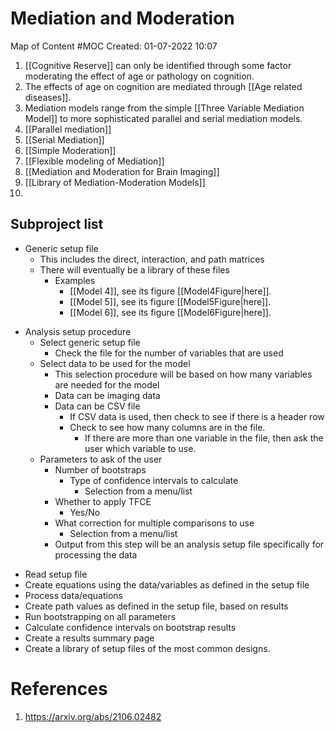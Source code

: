 # Mediation and Moderation
Map of Content #MOC
Created: 01-07-2022 10:07

1. [[Cognitive Reserve]] can only be identified through some factor moderating the effect of age or pathology on cognition.
2. The effects of age on cognition are mediated through [[Age related diseases]].
3. Mediation models range from the simple [[Three Variable Mediation Model]] to more sophisticated parallel and serial mediation models.
4. [[Parallel mediation]]
5. [[Serial Mediation]]
6. [[Simple Moderation]]
7. [[Flexible modeling of Mediation]]
8. [[Mediation and Moderation for Brain Imaging]]
9. [[Library of Mediation-Moderation Models]]
10. 


## Subproject list
- Generic setup file
	- This includes the direct, interaction, and path matrices
	- There will eventually be a library of these files
		- Examples
			- [[Model 4]], see its figure [[Model4Figure|here]].
			- [[Model 5]], see its figure [[Model5Figure|here]].
			- [[Model 6]], see its figure [[Model6Figure|here]].
* Analysis setup procedure
	* Select generic setup file
		* Check the file for the number of variables that are used
	* Select data to be used for the model
		* This selection procedure will be based on how many variables are needed for the model
		* Data can be  imaging data
		* Data can be CSV file
			* If CSV data is used, then check to see if there is a header row
			* Check to see how many columns are in the file.
				* If there are more than one variable in the file, then ask the user which variable to use.
	* Parameters to ask of the user
		* Number of bootstraps
			* Type of confidence intervals to calculate
				* Selection from a menu/list
		* Whether to apply TFCE
			* Yes/No
		* What correction for multiple comparisons to use
			 * Selection from a menu/list
		* Output from this step will be an analysis setup file specifically for processing the data

			
- Read setup file
- Create equations using the data/variables as defined in the setup file
- Process data/equations
- Create path values as defined in the setup file, based on results
- Run bootstrapping on all parameters
- Calculate confidence intervals on bootstrap results
- Create a results summary page
- Create a library of setup files of the most common designs.

# References
1. https://arxiv.org/abs/2106.02482

